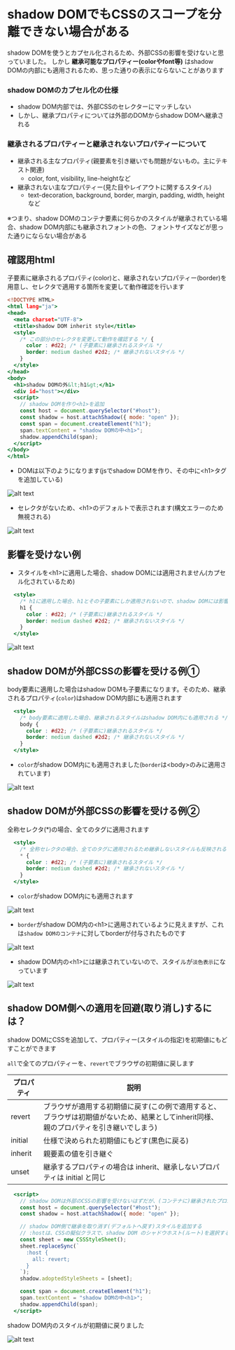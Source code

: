# shadow DOMでもCSSのスコープを分離できない場合がある

shadow DOMを使うとカプセル化されるため、外部CSSの影響を受けないと思っていました。
しかし **継承可能なプロパティー(colorやfont等)** はshadow DOMの内部にも適用されるため、思った通りの表示にならないことがあります


### shadow DOMのカプセル化の仕様
  * shadow DOM内部では、外部CSSのセレクターにマッチしない
  * しかし、継承プロパティについては外部のDOMからshadow DOMへ継承される


### 継承されるプロパティーと継承されないプロパティーについて
* 継承される主なプロパティ(親要素を引き継いでも問題がないもの。主にテキスト関連)
  * color, font, visibility, line-heightなど
* 継承されない主なプロパティー(見た目やレイアウトに関するスタイル)
  * text-decoration, background, border, margin, padding, width, heightなど

※つまり、shadow DOMのコンテナ要素に何らかのスタイルが継承されている場合、shadow DOM内部にも継承されフォントの色、フォントサイズなどが思った通りにならない場合がある


## 確認用html

子要素に継承されるプロパティ(color)と、継承されないプロパティー(border)を用意し、セレクタで適用する箇所を変更して動作確認を行います

```html:index.html
<!DOCTYPE HTML>
<html lang="ja">
<head>
  <meta charset="UTF-8">
  <title>shadow DOM inherit style</title>
  <style>
    /* この部分のセレクタを変更して動作を確認する */ {
      color : #d22; /* (子要素に)継承されるスタイル */
      border: medium dashed #2d2; /* 継承されないスタイル */
    }
  </style>
</head>
<body>
  <h1>shadow DOMの外&lt;h1&gt;</h1>
  <div id="host"></div>
  <script>
    // shadow DOMを作り<h1>を追加
    const host = document.querySelector("#host");
    const shadow = host.attachShadow({ mode: "open" });
    const span = document.createElement("h1");
    span.textContent = "shadow DOMの中<h1>";
    shadow.appendChild(span);
  </script>
</body>
</html>
```
* DOMは以下のようになります(jsでshadow DOMを作り、その中に&lt;h1&gt;タグを追加している)

![alt text](./img/image-1.png)

* セレクタがないため、&lt;h1&gt;のデフォルトで表示されます(構文エラーのため無視される)

![alt text](./img/image-2.png)

## 影響を受けない例

* スタイルを&lt;h1&gt;に適用した場合、shadow DOMには適用されません(カプセル化されているため)

```html:selector-h1.html
  <style>
    /* h1に適用した場合、h1とその子要素にしか適用されないので、shadow DOMには影響しない */
    h1 {
      color : #d22; /* (子要素に)継承されるスタイル */
      border: medium dashed #2d2; /* 継承されないスタイル */
    }
  </style>
```

![alt text](./img/image.png)


## shadow DOMが外部CSSの影響を受ける例①

body要素に適用した場合はshadow DOMも子要素になります。そのため、継承されるプロパティ(`color`)はshadow DOM内部にも適用されます

```html:selector-body.html
  <style>
    /* body要素に適用した場合、継承されるスタイルはshadow DOM内にも適用される */
    body {
      color : #d22; /* (子要素に)継承されるスタイル */
      border: medium dashed #2d2; /* 継承されないスタイル */
    }
  </style>
```

* `color`がshadow DOM内にも適用されました(`border`は&lt;body&gt;のみに適用されています)

![alt text](./img/image-3.png)

## shadow DOMが外部CSSの影響を受ける例②

全称セレクタ(*)の場合、全てのタグに適用されます

```html:universal-selector.html
  <style>
    /* 全称セレクタの場合、全てのタグに適用されるため継承しないスタイルも反映される */
    * {
      color : #d22; /* (子要素に)継承されるスタイル */
      border: medium dashed #2d2; /* 継承されないスタイル */
    }
  </style>
```

* `color`がshadow DOM内にも適用されます


![alt text](./img/image-4.png)

* `border`がshadow DOM内の&lt;h1&gt;に適用されているように見えますが、これは`shadow DOMのコンテナ`に対してborderが付与されたものです

![alt text](./img/image-5.png)

* shadow DOM内の&lt;h1&gt;には継承されていないので、スタイルが`淡色表示`になっています

![alt text](./img/image-6.png)


## shadow DOM側への適用を回避(取り消し)するには？

shadow DOMにCSSを追加して、プロパティー(スタイルの指定)を初期値にもどすことができます

`all`で全てのプロパティーを、`revert`でブラウザの初期値に戻します


| プロパティ | 説明 |
| ---- | ---- |
| revert | ブラウザが適用する初期値に戻す(この例で適用すると、ブラウザは初期値がないため、結果としてinherit同様、親のプロパティを引き継いでしまう) |
| initial | 仕様で決められた初期値にもどす(黒色に戻る) |
| inherit | 親要素の値を引き継ぐ |
| unset| 継承するプロパティの場合は inherit、継承しないプロパティは initial と同じ |



```html:avoid-inherit.html
  <script>
    // shadow DOMは外部のCSSの影響を受けないはずだが、(コンテナに)継承されたプロパティーは適用される
    const host = document.querySelector("#host");
    const shadow = host.attachShadow({ mode: "open" });

    // shadow DOM側で継承を取り消す(デフォルトへ戻す)スタイルを追加する
    // :hostは、CSSの擬似クラスで、shadow DOM のシャドウホスト(ルート)を選択する
    const sheet = new CSSStyleSheet();
    sheet.replaceSync(`
      :host {
        all: revert;
      }
    `);
    shadow.adoptedStyleSheets = [sheet];

    const span = document.createElement("h1");
    span.textContent = "shadow DOMの中<h1>";
    shadow.appendChild(span);
  </script>
```

shadow DOM内のスタイルが初期値に戻りました

![alt text](./img/image-7.png)
